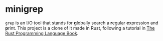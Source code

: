 # minigrep

`grep` is an I/O tool that stands for **g**lobally search a **r**egular **e**xpression and **p**rint. This project is a clone of it made in Rust, following a tutorial in [The Rust Programming Language Book](https://doc.rust-lang.org/book/ch12-00-an-io-project.html).
